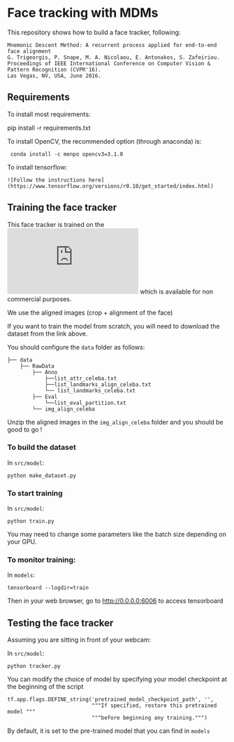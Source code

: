 # Face tracking with MDMs

This repository shows how to build a face tracker, following:

    Mnemonic Descent Method: A recurrent process applied for end-to-end face alignment
    G. Trigeorgis, P. Snape, M. A. Nicolaou, E. Antonakos, S. Zafeiriou.
    Proceedings of IEEE International Conference on Computer Vision & Pattern Recognition (CVPR'16).
    Las Vegas, NV, USA, June 2016.

## Requirements

To install most requirements:

pip install -r requirements.txt

To install OpenCV, the recommended option (through anaconda) is:

     conda install -c menpo opencv3=3.1.0 

To install tensorflow:

    ![Follow the instructions here](https://www.tensorflow.org/versions/r0.10/get_started/index.html)


## Training the face tracker

This face tracker is trained on the ![CelebA dataset](http://mmlab.ie.cuhk.edu.hk/projects/CelebA.html) which is available for non commercial purposes.

We use the aligned images (crop + alignment of the face)

If you want to train the model from scratch, you will need to download the dataset from the link above.

You should configure the `data` folder as follows:

    ├── data
        ├── RawData
            ├── Anno
                ├──list_attr_celeba.txt  
                ├──list_landmarks_align_celeba.txt  
                └── list_landmarks_celeba.txt
            ├── Eval
                └──list_eval_partition.txt
            └── img_align_celeba

Unzip the aligned images in the `img_align_celeba` folder and you should be good to go !

### To build the dataset

In `src/model`:

    python make_dataset.py

### To start training

In `src/model`:

    python train.py

You may need to change some parameters like the batch size depending on your GPU.

### To monitor training:

In `models`:

    tensorboard --logdir=train

Then in your web browser, go to http://0.0.0.0:6006 to access tensorboard

## Testing the face tracker


Assuming you are sitting in front of your webcam:

In `src/model`:

    python tracker.py

You can modify the choice of model by specifying your model checkpoint at the beginning of the script

    tf.app.flags.DEFINE_string('pretrained_model_checkpoint_path', '',
                               """If specified, restore this pretrained model """
                               """before beginning any training.""")

By default, it is set to the pre-trained model that you can find in `models`